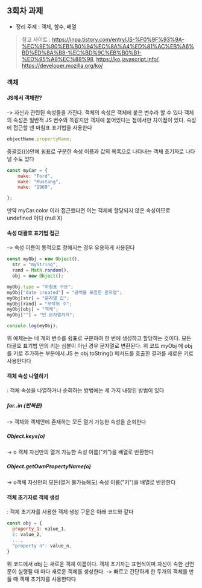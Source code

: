 ## 3회차 과제
- 정리 주제 : 객체, 함수, 배열

> 참고 사이트 : https://inpa.tistory.com/entry/JS-%F0%9F%93%9A-%EC%9E%90%EB%B0%94%EC%8A%A4%ED%81%AC%EB%A6%BD%ED%8A%B8-%EC%BD%9C%EB%B0%B1-%ED%95%A8%EC%88%98, https://ko.javascript.info/, https://developer.mozilla.org/ko/

### 객체
#### JS에서 객체란?
-> 자신과 관련된 속성들을 가진다. 객체의 속성은 객체에 붙은 변수라 할 수 있다
객체의 속성은 일반적 JS 변수와 똑같지만 객체에 붙어있다는 점에서만 차이점이 있다. 속성에 접근할 땐 마침표 표기법을 사용한다

```js
objectName.propertyName;
```

중괄호({})안에 쉼표로 구분한 속성 이름과 값의 목록으로 나타내는 객체 초기자로 나타낼 수도 있다

```js
const myCar = {
    make: "Ford",
    make: "Mustang",
    make: "1969",

};
```
만약 myCar.color 이라 접근했다면 이는 객체에 할당되지 않은 속성이므로 undefined 이다 (null X)

#### 속성 대괄호 표기법 접근
-> 속성 이름이 동적으로 정해지는 경우 유용하게 사용된다
```js
const myObj = new Object(),
  str = "myString",
  rand = Math.random(),
  obj = new Object();

myObj.type = "마침표 구문";
myObj["date created"] = "공백을 포함한 문자열";
myObj[str] = "문자열 값";
myObj[rand] = "무작위 수";
myObj[obj] = "객체";
myObj[""] = "빈 문자열까지";

console.log(myObj);
```
위 예제는는 네 개의 변수를 쉼표로 구분하여 한 번에 생성하고 할당하는 것이다. 모든 대괄호 표기법 안의 키는 심볼이 아닌 경우 문자열로 변환된다. 위 코드 myObj 에 obj 를 키로 추가하는 부분에서 JS 는 obj.toString() 메서드를 호출한 결과를 새로운 키로 사용한다다

#### 객체 속성 나열하기
: 객체 속성을 나열하거나 순회하는 방법에는 세 가지 내장된 방법이 있다
##### for..in (반복문)
-> 객체와 객체안에 존재하는 모든 열거 가능한 속성을 순회한다
##### Object.keys(o)
-> o 객체 자신만의 열거 가능한 속성 이름("키")을 배열로 반환한다
##### Object.getOwnPropertyName(o)
-> o객체 자신만의 모든(열거 불가능해도) 속성 이름("키")을 배열로 반환한다

#### 객체 초기자로 객체 생성
: 객체 초기자를 사용한 객체 생성 구문은 아래 코드와 같다
```js
const obj = {
  property_1: value_1, 
  2: value_2, 
  ...,
  "property n": value_n, 
}
```
위 코드에서 obj 는 새로운 객체 이름이다. 객체 초기자는 표현식이며 자신이 속한 선언문이 실행될 때 마다 새로운 객체를 생성한다. 
-> 빠르고 간단하게 한 두개의 객체를 만들 때 객체 초기자를 사용한다다
